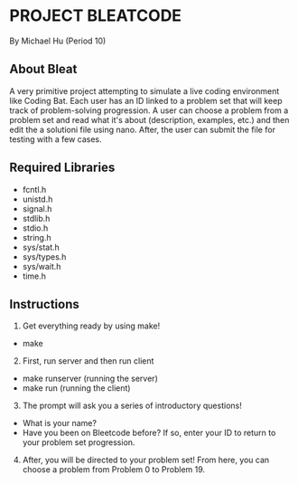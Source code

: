 # PROJECT BLEATCODE
By Michael Hu (Period 10) 
## About Bleat
A very primitive project attempting to simulate a live coding environment like Coding Bat. Each user has an ID linked to a problem set that will keep track of problem-solving progression.
A user can choose a problem from a problem set and read what it's about (description, examples, etc.) and then edit the a solutioni file using nano. After, the user can submit the file for testing with a few cases.
## Required Libraries
- fcntl.h
- unistd.h
- signal.h
- stdlib.h
- stdio.h
- string.h
- sys/stat.h
- sys/types.h
- sys/wait.h
- time.h
## Instructions
1. Get everything ready by using make!
- make
2. First, run server and then run client
- make runserver (running the server)
- make run (running the client)
3. The prompt will ask you a series of introductory questions!
- What is your name?
- Have you been on Bleetcode before? If so, enter your ID to return to your problem set progression.
4. After, you will be directed to your problem set! From here, you can choose a problem from Problem 0 to Problem 19.
